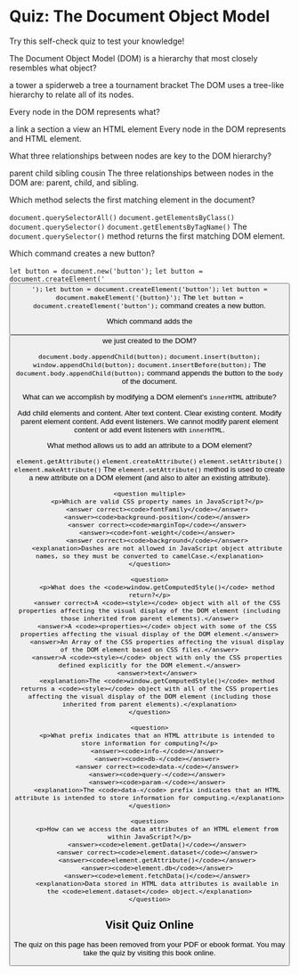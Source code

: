 # Quiz: The Document Object Model

Try this self-check quiz to test your knowledge!

<quiz name="">
    <question>
        <p>The Document Object Model (DOM) is a hierarchy that most closely resembles what object?</p>
        <answer>a tower</answer>
        <answer>a spiderweb</answer>
        <answer correct>a tree</answer>
        <answer>a tournament bracket</answer>
        <explanation>The DOM uses a tree-like hierarchy to relate all of its nodes.</explanation>
    </question>
    <question>
        <p>Every node in the DOM represents what?</p>
        <answer>a link</answer>
        <answer>a section</answer>
        <answer>a view</answer>
        <answer correct>an HTML element</answer>
        <explanation>Every node in the DOM represents and HTML element.</explanation>
    </question>
    <question multiple>
        <p>What three relationships between nodes are key to the DOM hierarchy?</p>
        <answer correct>parent</answer>
        <answer correct>child</answer>
        <answer correct>sibling</answer>
        <answer>cousin</answer>
        <explanation>The three relationships between nodes in the DOM are: parent, child, and sibling.</explanation>
    </question>
    <question>
        <p>Which method selects the first matching element in the document?</p>
        <answer><code>document.querySelectorAll()</code></answer>
        <answer ><code>document.getElementsByClass()</code></answer>
        <answer correct><code>document.querySelector()</code></answer>
        <answer><code>document.getElementsByTagName()</code></answer>
        <explanation>The <code>document.querySelector()</code> method returns the first matching DOM element.</explanation>
    </question>
    <question>
        <p>Which command creates a new button?</p>
        <answer><code>let button = document.new('button');</code></answer>
        <answer><code>let button = document.createElement('<button>');</code></answer>
        <answer correct><code>let button = document.createElement('button');</code></answer>
        <answer><code>let button = document.makeElement('{button}');</code></answer>
        <explanation>The <code>let button = document.createElement('button');</code> command creates a new button.</explanation>
    </question>
    <question>
        <p>Which command adds the <code><button></code> we just created to the DOM?</p>
        <answer correct><code>document.body.appendChild(button);</code></answer>
        <answer><code>document.insert(button);</code></answer>
        <answer><code>window.appendChild(button);</code></answer>
        <answer><code>document.insertBefore(button);</code></answer>
        <explanation>The <code>document.body.appendChild(button);</code> command appends the button to the <code>body</code> of the document.</explanation>
    </question>
    <question multiple>
        <p>What can we accomplish by modifying a DOM element's <code>innerHTML</code> attribute?</p>
        <answer correct>Add child elements and content.</answer>
        <answer correct>Alter text content.</answer>
        <answer correct>Clear existing content.</answer>
        <answer>Modify parent element content.</answer>
        <answer>Add event listeners.</answer>
        <explanation>We cannot modify parent element content or add event listeners with <code>innerHTML</code>.</explanation>
    </question>
    <question>
        <p>What method allows us to add an attribute to a DOM element?</p>
        <answer><code>element.getAttribute()</code></answer>
        <answer><code>element.createAttribute()</code></answer>
        <answer correct><code>element.setAttribute()</code></answer>
        <answer><code>element.makeAttribute()</code></answer>
        <explanation>The <code>element.setAttribute()</code> method is used to create a new attribute on a DOM element (and also to alter an existing attribute).</explanation>
    </question>

    <question multiple>
        <p>Which are valid CSS property names in JavaScript?</p>
        <answer correct><code>fontFamily</code></answer>
        <answer><code>background-position</code></answer>
        <answer correct><code>marginTop</code></answer>
        <answer><code>font-weight</code></answer>
        <answer correct><code>background</code></answer>
        <explanation>Dashes are not allowed in JavaScript object attribute names, so they must be converted to camelCase.</explanation>
    </question>

    <question>
        <p>What does the <code>window.getComputedStyle()</code> method return?</p>
        <answer correct>A <code><style></code> object with all of the CSS properties affecting the visual display of the DOM element (including those inherited from parent elements).</answer>
        <answer>A <code><properties></code> object with some of the CSS properties affecting the visual display of the DOM element.</answer>
        <answer>An Array of the CSS properties affecting the visual display of the DOM element based on CSS files.</answer>
        <answer>A <code><style></code> object with only the CSS properties defined explicitly for the DOM element.</answer>
        <answer>text</answer>
        <explanation>The <code>window.getComputedStyle()</code> method returns a <code><style></code> object with all of the CSS properties affecting the visual display of the DOM element (including those inherited from parent elements).</explanation>
    </question>
    
    <question>
        <p>What prefix indicates that an HTML attribute is intended to store information for computing?</p>
        <answer><code>info-</code></answer>
        <answer><code>db-</code></answer>
        <answer correct><code>data-</code></answer>
        <answer><code>query-</code></answer>
        <answer><code>param-</code></answer>
        <explanation>The <code>data-</code> prefix indicates that an HTML attribute is intended to store information for computing.</explanation>
    </question>

    <question>
        <p>How can we access the data attributes of an HTML element from within JavaScript?</p>
        <answer><code>element.getData()</code></answer>
        <answer correct><code>element.dataset</code></answer>
        <answer><code>element.getAttribute()</code></answer>
        <answer><code>element.db</code></answer>
        <answer><code>element.fetchData()</code></answer>
        <explanation>Data stored in HTML data attributes is available in the <code>element.dataset</code> object.</explanation>
    </question>







</quiz>

<div class="no-quiz">
     <h2>Visit Quiz Online</h2>
     <p> 
         The quiz on this page has been removed from your PDF 
         or ebook format. You may take the quiz by visiting
         this book online.
     </p>
</div>
